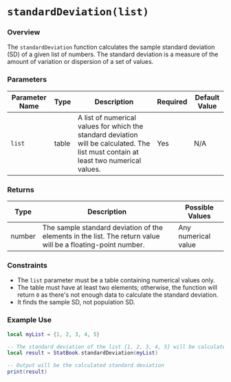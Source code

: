 # `standardDeviation(list)`

### Overview

The `standardDeviation` function calculates the sample standard deviation (SD) of a given list of numbers. The standard deviation is a measure of the amount of variation or dispersion of a set of values.

### Parameters

| Parameter Name | Type  | Description                                                  | Required | Default Value |
|----------------|-------|--------------------------------------------------------------|----------|---------------|
| `list`         | table | A list of numerical values for which the standard deviation will be calculated. The list must contain at least two numerical values. | Yes      | N/A           |

### Returns

| Type   | Description                                         | Possible Values           |
|--------|-----------------------------------------------------|---------------------------|
| number | The sample standard deviation of the elements in the list. The return value will be a floating-point number. | Any numerical value |

### Constraints

- The `list` parameter must be a table containing numerical values only.
- The table must have at least two elements; otherwise, the function will return `0` as there's not enough data to calculate the standard deviation.
- It finds the sample SD, not population SD.

### Example Use

```lua
local myList = {1, 2, 3, 4, 5}

-- The standard deviation of the list {1, 2, 3, 4, 5} will be calculated
local result = StatBook.standardDeviation(myList)

-- Output will be the calculated standard deviation
print(result)
```

